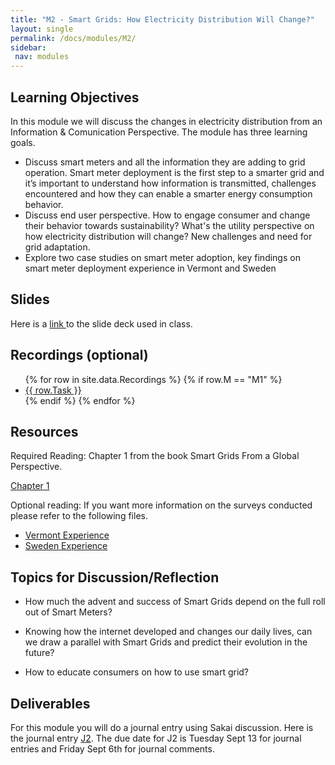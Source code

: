 ```yaml
---
title: "M2 - Smart Grids: How Electricity Distribution Will Change?"
layout: single
permalink: /docs/modules/M2/
sidebar:
 nav: modules
---
```


## Learning Objectives

In this module we will discuss the changes in electricity distribution from an Information & Comunication Perspective. The module has three learning goals.

* Discuss smart meters and all the information they are adding to grid operation. Smart meter deployment is the first step to a smarter grid and it’s important to understand how information is transmitted, challenges encountered and how they can enable a smarter energy consumption behavior. <br>
* Discuss end user perspective. How to engage consumer and change their behavior towards sustainability? What's the utility perspective on how electricity distribution will change? New challenges and need for grid adaptation.
* Explore two case studies on smart meter adoption, key findings on smart meter deployment experience in Vermont and Sweden

## Slides

Here is a <a href="/docs/modules/PPTS/PSE_M2_SmartGrids_Distribution.pdf" > link </a> to the slide deck used in class.

## Recordings (optional)
  <ul>
  {% for row in site.data.Recordings %}
  {% if row.M == "M1" %}
  <li> <a href="{{ row.link }}" target="_blank">{{ row.Task }}</a></li>
  {% endif %}
  {% endfor %}
  </ul>

## Resources

Required Reading: Chapter 1 from the book Smart Grids From a Global Perspective.

<a href="/docs/modules/readings/M2_CH1_SmartGrids_GlobalPerspective.pdf" > Chapter 1 </a>

Optional reading: If you want more information on the surveys conducted please refer to the following files.  

* <a href="/docs/modules/readings/M2_Vermont_experience.pdf" > Vermont Experience </a>
* <a href="/docs/modules/readings/M2_Sweden_experience.pdf" > Sweden Experience </a>

## Topics for Discussion/Reflection

* How much the advent and success of Smart Grids depend on the full roll out of Smart Meters? <br>

* Knowing how the internet developed and changes our daily lives, can we draw a parallel with Smart Grids and predict their evolution in the future? <br>

* How to educate consumers on how to use smart grid? <br>


## Deliverables

For this module you will do a journal entry using Sakai discussion. Here is the journal entry [J2](https://sakai.duke.edu/portal/site/fc198b90-9d77-4c6b-8708-c9d0d044be5b/tool/26e522a4-84f3-4d97-9ad5-a7c405e8ea92/discussionForum/message/dfAllMessages). The due date for J2 is Tuesday Sept 13 for journal entries and Friday Sept 6th for journal comments.
